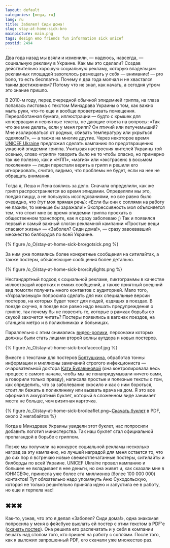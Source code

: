 ```yaml
---
layout: default
categories: [mega, ru]
lang: ru
title: Заболел? Сиди дома!
slug: stay-at-home-sick-bro
mainpicture: main.png
tags: design emo friends fun information sick unicef 
postid: 2494
---
```



Два года назад мы взяли и изменили, — надеюсь, навсегда, — социальную рекламу в Украине. Как мы это сделали? Создав действительно хорошую социальную рекламу, которую владельцам рекламных площадей захотелось размещать у себя — внимание! — pro bono, то есть бесплатно. Почему я два года молчал и не хвастался таким достижением? Потому что не знал, как начать, а сегодня утром это знание пришло.<!--more-->

В 2010-м году, перед очередной обычной эпидемией гриппа, на глаза попалась листовка с текстом Минздрава Украины о том, как важно мыть руки, что-то еще и вообще проветривать помещения. Переработанная бумага, иллюстрации — будто с крышек для консервации и невнятные тексты, не дающие ответа на вопросы: «Так что же мне делать, если у меня грипп? Он птичий или летучемыший? Мне изолироваться от родных, сбивать температуру или укрыться одеялом?», — а также на многие другие. Через некоторое время <a href="http://www.unicef.org/ukraine/">UNICEF Ukraine</a>  предложил сделать кампанию по предотвращению ужасной эпидемии гриппа. Учитывая настроения жителей Украины той осенью, слово «грипп» говорить было не то чтобы опасно, но примерно так же полезно, как и «НЛП», «магия» или «экстрасенс в восьмом поколении» — люди перестали верить в грипп и решили его игнорировать, считая, видимо, что проблемы не будет, если на нее не обращать внимания.

Тогда я, Леша и Лена взялись за дело. Сначала определили, как же грипп распространяется во время эпидемии. Определяли мы это, поедая пиццу, а не пользуясь исследованиями, но все равно было очевидно, что (тут моя прямая речь): «Если бы они с соплями на работу не лазили, то меньше бы заражали!» Экспрессивность моя объясняется тем, что стоит мне во время эпидемии гриппа проехать в общественном транспорте, как я сразу заболеваю ;) Так и появился первый и самый важный слоган рекламной кампании «Простые вещи спасают жизнь» — «Заболел? Сиди дома!», — сразу завоевавший множество билбордов по всей Украине.



{% figure /o_O/stay-at-home-sick-bro/gotsick.png %}



За ним уже появились более конкретные сообщения на ситилайтах, а также постеры, объясняющие сообщения более детально.



{% figure /o_O/stay-at-home-sick-bro/citylights.png %}



Нестандартный подход к социальной рекламе, пиктограммы в качестве иллюстраций коротких и емких сообщений, а также приятный внешний вид помогли получить много контактов с аудиторией. Мало того, «Укрзализныця» попросила сделать для них специальные версии постеров, на которых будет текст для людей, ездящих в поездах. В поезде скучно, в поезде все равно надо вешать предупреждения о гриппе, так почему бы не повесить те, которые в рамках борьбы со скукой захочется читать? Постеры появились в вагонах поездов, на станциях метро и в поликлиниках и больницах.

Параллельно с этим снимались <a href="http://www.unicef.org/ukraine/ukr/media_16212.html">видео-ролики</a>, персонажи которых должны были стать лицами второй волны аутдора и новых постеров.



{% figure /o_O/stay-at-home-sick-bro/facecof.jpg %}



Вместе с текстами для постеров <a href="http://voobschem.com/">Болтушкина</a>, обработав тонны информации и миллионы замечаний строгого инфекциониста — очаровательной доктора <a href="http://www.facebook.com/kateryna.bulavinova">Кати Булавиновой</a> (она контролировала весь процесс с самого начала, чтобы мы не понапридумывали ничего сами, а говорили только правду), написала простые и полезные тексты о том, как определить, что за заболевание скосило и как с ним бороться, стоит ли бежать в поликлинику или вызвать врача на дом. Я это все оформил в аккуратный буклет, который в сложенном виде занимает места не больше, чем визитная карточка.



{% figure /o_O/stay-at-home-sick-bro/leaflet.png~<a href="http://genn.org/junk/unicef/leaflet.pdf">Скачать буклет</a> в PDF, около 2 мегабайтов %}



Когда в Минздраве Украины увидели этот буклет, нас попросили добавить логотип министерства. Так наш буклет стал официальной пропагандой в борьбе с гриппом.

Позже мы получили на конкурсе социальной рекламы несколько наград за эту кампанию, но лучшей наградой для меня остается то, что до сих пор я встречаю новые свежеотпечатанные постеры, ситилайты и билборды по всей Украине. UNICEF Ukraine провел кампанию и большее не вкладывает в нее деньги, но она живет и, как сказали мне в ЮНИСЕФе, принесла уже более ста миллионов (более 100 000 000) контактов! Тут обязательно надо упомянуть Аню Суходольскую, которая не только решительно приняла идею и запустила ее в работу, но еще и терпела нас!


## ✖✖✖

Как-то, узнав, что это я делал «Заболел? Сиди дома!», одна знакомая попросила у меня в фейсбуке выслать ей постер с этим текстом в PDF'е (<a href="http://genn.org/junk/unicef/stayathome.pdf">скачать постер</a>). Она решила его распечатать и у себя в компании вешать над столом того, кто пришел на работу с соплями. После того, как я выложил запрошенный PDF, его скачали уже множество раз.